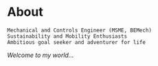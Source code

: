 # About
    Mechanical and Controls Engineer (MSME, BEMech)
    Sustainability and Mobility Enthusiasts
    Ambitious goal seeker and adventurer for life

*Welcome to my world...*
